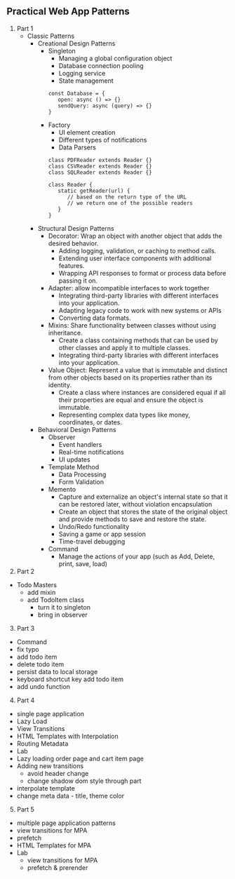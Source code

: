 ## Practical Web App Patterns
1. Part 1
   - Classic Patterns
     - Creational Design Patterns
       - Singleton
         - Managing a global configuration object
         - Database connection pooling
         - Logging service
         - State management
         ```
         const Database = {
            open: async () => {}
            sendQuery: async (query) => {}
         }
         ```
       - Factory
         - UI element creation
         - Different types of notifications
         - Data Parsers
         ```
         class PDFReader extends Reader {}
         class CSVReader extends Reader {}
         class SQLReader extends Reader {}

         class Reader {
            static getReader(url) {
               // based on the return type of the URL
               // we return one of the possible readers
            }
         }
         ```
     - Structural Design Patterns
       - Decorator: Wrap an object with another object that adds the desired behavior.
         - Adding logging, validation, or caching to method calls.
         - Extending user interface components with additional features.
         - Wrapping API responses to format or process data before passing it on.
       - Adapter: allow incompatible interfaces to work together
         - Integrating third-party libraries with different interfaces into your application.
         - Adapting legacy code to work with new systems or APIs
         - Converting data formats.
       - Mixins: Share functionality between classes without using inheritance.
         - Create a class containing methods that can be used by other classes and apply it to multiple classes.
         - Integrating third-party libraries with different interfaces into your application.
       - Value Object: Represent a value that is immutable and distinct from other objects based on its properties rather than its identity.
         - Create a class where instances are considered equal if all their properties are equal and ensure the object is immutable.
         - Representing complex data types like money, coordinates, or dates.
     - Behavioral Design Patterns
       - Observer
         - Event handlers
         - Real-time notifications
         - UI updates
       - Template Method
         - Data Processing
         - Form Validation
       - Memento
         - Capture and externalize an object's internal state so that it can be restored later, without violation encapsulation
         - Create an object that stores the state of the original object and provide methods to save and restore the state.
         - Undo/Redo functionality
         - Saving a game or app session
         - Time-travel debugging
       - Command
         - Manage the actions of your app (such as Add, Delete, print, save, load)
2. Part 2
  - Todo Masters
    - add mixin
    - add TodoItem class
      - turn it to singleton
      - bring in observer
3. Part 3
  - Command
  - fix typo
  - add todo item
  - delete todo item
  - persist data to local storage
  - keyboard shortcut key add todo item
  - add undo function
4. Part 4
  - single page application
  - Lazy Load
  - View Transitions
  - HTML Templates with Interpolation
  - Routing Metadata
  - Lab 
   - Lazy loading order page and cart item page
   - Adding new transitions
     - avoid header change
     - change shadow dom style through part
   - interpolate template
   - change meta data - title, theme color
5. Part 5
  - multiple page application patterns
  - view transitions for MPA
  - prefetch
  - HTML Templates for MPA
  - Lab
    - view transitions for MPA
    - prefetch & prerender

